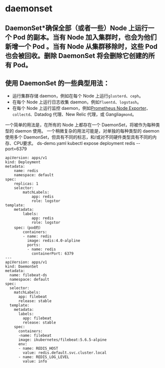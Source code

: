 # daemonset

## DaemonSet\*确保全部（或者一些）Node 上运行一个 Pod 的副本。当有 Node 加入集群时，也会为他们新增一个 Pod 。当有 Node 从集群移除时，这些 Pod 也会被回收。删除 DaemonSet 将会删除它创建的所有 Pod。

## 使用 DaemonSet 的一些典型用法：

* 运行集群存储 daemon，例如在每个 Node 上运行`glusterd`、`ceph`。
* 在每个 Node 上运行日志收集 daemon，例如`fluentd`、`logstash`。
* 在每个 Node 上运行监控 daemon，例如[Prometheus Node Exporter](https://github.com/prometheus/node_exporter)、`collectd`、Datadog 代理、New Relic 代理，或 Ganglia`gmond`。

一个简单的用法是，在所有的 Node 上都存在一个 DaemonSet，将被作为每种类型的 daemon 使用。 一个稍微复杂的用法可能是，对单独的每种类型的 daemon 使用多个 DaemonSet，但具有不同的标志，和/或对不同硬件类型具有不同的内存、CPU要求。 ds-demo.yaml kubectl expose deployment redis --port=6379

```text
apiVersion: apps/v1
kind: Deployment
metadata:
    name: redis
    namespace: default
spec:
    replicas: 1
    selector:
        matchLabels:
            app: redis
            role: logstor
template:
    metadata:
        labels:
            app: redis
            role: logstor
    spec:（pod的）
        containers:
        - name: redis
          image: redis:4.0-alpline
          ports:
          - name: redis
            containerPort: 6379
---
apiVersion: apps/v1
kind: DaemonSet
metadata:
  name: filebeat-ds
  namespace: default
spec:
  selector:
    matchLabels:
      app: filebeat
      release: stable
  template:
    metadata:
      labels:
        app: filebeat
        release: stable
    spec:
      containers:
      -name: filebeat
      image: ikubernetes/filebeat:5.6.5-alpine
      env:
      - name: REDIS_HOST
        value: redis.default.svc.cluster.local
      - name: REDIS_LOG_LEVEL
        value: info
```

